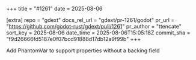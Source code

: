 +++
title = "#1261"
date = 2025-08-06

[extra]
repo = "gdext"
docs_rel_url = "gdext/pr-1261/godot"
pr_url = "https://github.com/godot-rust/gdext/pull/1261"
pr_author = "ttencate"
sort_key = 2025-08-06
date_time = 2025-08-06T15:05:18Z
commit_sha = "f9d26666fd5187e0f07bcd91888d17db12a9f99b"
+++

Add PhantomVar<T> to support properties without a backing field
